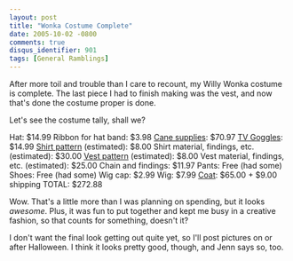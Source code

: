 ```yaml
---
layout: post
title: "Wonka Costume Complete"
date: 2005-10-02 -0800
comments: true
disqus_identifier: 901
tags: [General Ramblings]
---
```

After more toil and trouble than I care to recount, my Willy Wonka
costume is complete. The last piece I had to finish making was the vest,
and now that's done the costume proper is done.

 Let's see the costume tally, shall we?

 Hat: $14.99
 Ribbon for hat band: $3.98
 [Cane
supplies](/archive/2005/09/11/howto-willy-wonka-walking-stick.aspx):
$70.97
 [TV Goggles](http://www.drpeepers.com/licensed/wwonka.html): $14.99
 [Shirt pattern](http://www.mccallpattern.com/item/M2447.htm)
(estimated): $8.00
 Shirt material, findings, etc. (estimated): $30.00
 [Vest pattern](http://www.mccallpattern.com/item/M4745.htm)
(estimated): $8.00
 Vest material, findings, etc. (estimated): $25.00
 Chain and findings: $11.97
 Pants: Free (had some)
 Shoes: Free (had some)
 Wig cap: $2.99
 Wig: $7.99
 [Coat](http://www.redballs.com/id50.html): $65.00 + $9.00 shipping
 TOTAL: $272.88

 Wow. That's a little more than I was planning on spending, but it looks
*awesome*. Plus, it was fun to put together and kept me busy in a
creative fashion, so that counts for something, doesn't it?

 I don't want the final look getting out quite yet, so I'll post
pictures on or after Halloween. I think it looks pretty good, though,
and Jenn says so, too.
